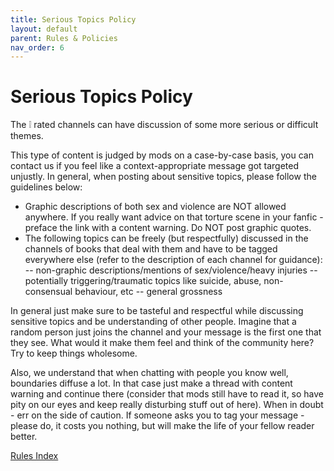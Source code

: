 ```yaml
---
title: Serious Topics Policy
layout: default
parent: Rules & Policies
nav_order: 6
---
```


# Serious Topics Policy

The ❕ rated channels can have discussion of some more serious or difficult themes.

This type of content is judged by mods on a case-by-case basis, you can contact us if you feel like a context-appropriate message got targeted unjustly. In general, when posting about sensitive topics, please follow the guidelines below:

- Graphic descriptions of both sex and violence are NOT allowed anywhere. If you really want advice on that torture scene in your fanfic - preface the link with a content warning. Do NOT post graphic quotes.
- The following topics can be freely (but respectfully) discussed in the channels of books that deal with them and have to be tagged everywhere else (refer to the description of each channel for guidance):
-- non-graphic descriptions/mentions of sex/violence/heavy injuries
-- potentially triggering/traumatic topics like suicide, abuse, non-consensual behaviour, etc
-- general grossness

In general just make sure to be tasteful and respectful while discussing sensitive topics and be understanding of other people. Imagine that a random person just joins the channel and your message is the first one that they see. What would it make them feel and think of the community here? Try to keep things wholesome.

Also, we understand that when chatting with people you know well, boundaries diffuse a lot. In that case just make a thread with content warning and continue there (consider that mods still have to read it, so have pity on our eyes and keep really disturbing stuff out of here).
When in doubt - err on the side of caution. If someone asks you to tag your message - please do, it costs you nothing, but will make the life of your fellow reader better.

[Rules Index](./Rules%20Index.md)
